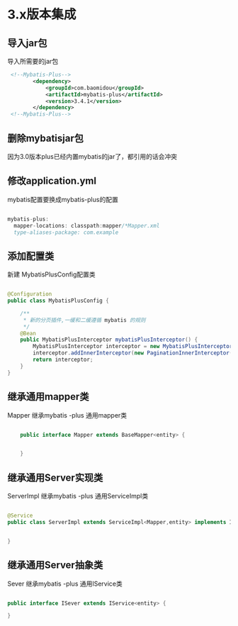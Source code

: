 # 3.x版本集成

## 导入jar包

导入所需要的jar包
```xml
 <!--Mybatis-Plus-->
        <dependency>
            <groupId>com.baomidou</groupId>
            <artifactId>mybatis-plus</artifactId>
            <version>3.4.1</version>
        </dependency>
 <!--Mybatis-Plus-->
 ```

## 删除mybatisjar包
因为3.0版本plus已经内置mybatis的jar了，都引用的话会冲突


## 修改application.yml
mybatis配置要换成mybatis-plus的配置
```java

mybatis-plus:
  mapper-locations: classpath:mapper/*Mapper.xml
  type-aliases-package: com.example

```

## 添加配置类

新建 MybatisPlusConfig配置类

```java

@Configuration
public class MybatisPlusConfig {

    /**
     * 新的分页插件,一缓和二缓遵循 mybatis 的规则
     */
    @Bean
    public MybatisPlusInterceptor mybatisPlusInterceptor() {
        MybatisPlusInterceptor interceptor = new MybatisPlusInterceptor();
        interceptor.addInnerInterceptor(new PaginationInnerInterceptor(DbType.MYSQL));
        return interceptor;
    }
}

```


## 继承通用mapper类
Mapper 继承mybatis -plus 通用mapper类

```java

    public interface Mapper extends BaseMapper<entity> {


    }

```
       

## 继承通用Server实现类
ServerImpl 继承mybatis -plus 通用ServiceImpl类

```java

@Service
public class ServerImpl extends ServiceImpl<Mapper,entity> implements ISever {


}

```

## 继承通用Server抽象类
Sever 继承mybatis -plus 通用IService类

```java

public interface ISever extends IService<entity> {

}

```

